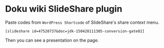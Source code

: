# Doku wiki SlideShare plugin

Paste codes from `WordPress Shortcode` of SlideShare's share context menu. 

```
[slideshare id=47520737&doc=jdk-150428111305-conversion-gate02]
```

Then you can see a presentation on the page.
